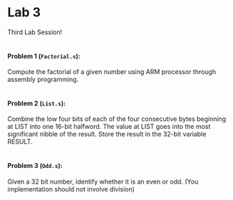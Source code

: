 # Lab 3
Third Lab Session!  
<br>

#### Problem 1 (`Factorial.s`):
Compute the factorial of a given number using ARM processor through assembly programming.  
<br>

#### Problem 2 (`List.s`):
Combine the low four bits of each of the four consecutive bytes beginning at LIST into one 16-bit halfword. The value at LIST goes into the most significant nibble of the result. Store the result in the 32-bit variable RESULT.  
<br>
  
#### Problem 3 (`Odd.s`):
Given a 32 bit number, identify whether it is an even or odd. (You implementation should not involve division)  
